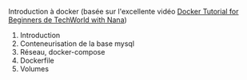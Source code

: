 Introduction à docker (basée sur l'excellente vidéo [Docker Tutorial for Beginners de TechWorld with Nana](https://www.youtube.com/watch?v=3c-iBn73dDE))

1. Introduction
2. Conteneurisation de la base mysql
3. Réseau, docker-compose
4. Dockerfile
5. Volumes

